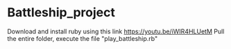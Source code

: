 # Battleship_project
Download and install ruby using this link 
https://youtu.be/iWIR4HLUetM
Pull the entire folder, execute the file 
"play_battleship.rb"
